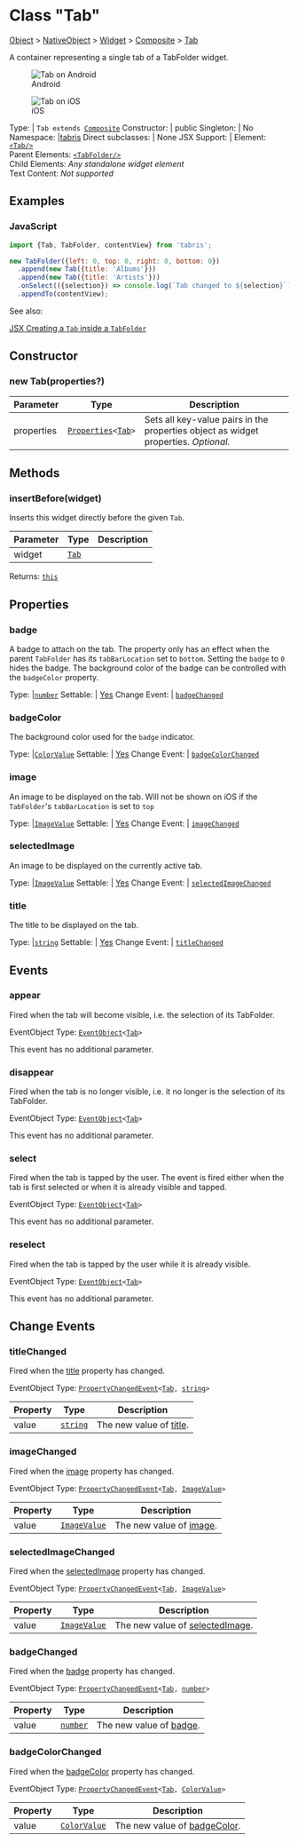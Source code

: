 ---
---
# Class "Tab"

<a href="https://developer.mozilla.org/en-US/docs/Web/JavaScript/Reference/Global_Objects/Object" title="View &quot;Object&quot; on MDN">Object</a> > <a href="NativeObject.html" title="NativeObject Class Reference">NativeObject</a> > <a href="Widget.html" title="Widget Class Reference">Widget</a> > <a href="Composite.html" title="Composite Class Reference">Composite</a> > <a href="#" >Tab</a>

A container representing a single tab of a TabFolder widget.


<div class="tabris-image"><figure><div><img srcset="img/android/Tab.png 2x" src="img/android/Tab.png" alt="Tab on Android"/></div><figcaption>Android</figcaption></figure><figure><div><img srcset="img/ios/Tab.png 2x" src="img/ios/Tab.png" alt="Tab on iOS"/></div><figcaption>iOS</figcaption></figure></div>

Type: | <code style="white-space: nowrap">Tab extends <a href="Composite.html" title="Composite Class Reference">Composite</a></code>
Constructor: | public
Singleton: | No
Namespace: |<a href="../modules.html#startup" >tabris</a>
Direct subclasses: | None
JSX Support: | Element: <code style="white-space: nowrap"><a href="Tab.html" title="Tab Class Reference">&lt;Tab/&gt;</a></code><br/>Parent Elements: <code style="white-space: nowrap"><a href="TabFolder.html" title="TabFolder Class Reference">&lt;TabFolder/&gt;</a></code><br/>Child Elements: *Any standalone widget element*<br/>Text Content: *Not supported*

## Examples
### JavaScript


```js
import {Tab, TabFolder, contentView} from 'tabris';

new TabFolder({left: 0, top: 0, right: 0, bottom: 0})
  .append(new Tab({title: 'Albums'}))
  .append(new Tab({title: 'Artists'}))
  .onSelect(({selection}) => console.log(`Tab changed to ${selection}`))
  .appendTo(contentView);
```


See also:
  
[<span class='language jsx'>JSX</span> Creating a `Tab` inside a `TabFolder`](https://playground.tabris.com/?gitref=v3.2.0&snippet=tabfolder.jsx)

## Constructor

### new Tab(properties?)

Parameter|Type|Description
-|-|-
properties | <code style="white-space: nowrap"><a href="../types.html#propertieswidget" title="Properties&lt;Widget&gt;">Properties</a>&lt;<a href="#" >Tab</a>&gt;</code> | Sets all key-value pairs in the properties object as widget properties. *Optional.*

## Methods

### insertBefore(widget)



Inserts this widget directly before the given `Tab`.


Parameter|Type|Description
-|-|-
widget | <code style="white-space: nowrap"><a href="#" >Tab</a></code> | 


Returns: <code style="white-space: nowrap"><a href="#" title="This object">this</a></code>


## Properties

### badge


A badge to attach on the tab. The property only has an effect when the parent `TabFolder` has its `tabBarLocation` set to `bottom`. Setting the `badge` to `0` hides the badge. The background color of the badge can be controlled with the `badgeColor` property.

Type: |<code style="white-space: nowrap"><a href="https://developer.mozilla.org/en-US/docs/Web/JavaScript/Data_structures#Number_type" title="View &quot;number&quot; on MDN">number</a></code>
Settable: | <a href="../widget-basics.html#widget-properties" >Yes</a>
Change Event: | [`badgeChanged`](#badgechanged)




### badgeColor


The background color used for the `badge` indicator.

Type: |<code style="white-space: nowrap"><a href="../types.html#colorvalue" title="ColorValue Type Reference">ColorValue</a></code>
Settable: | <a href="../widget-basics.html#widget-properties" >Yes</a>
Change Event: | [`badgeColorChanged`](#badgecolorchanged)




### image


An image to be displayed on the tab.  Will not be shown on iOS if the `TabFolder`'s `tabBarLocation` is set to `top`

Type: |<code style="white-space: nowrap"><a href="../types.html#imagevalue" title="ImageValue Type Reference">ImageValue</a></code>
Settable: | <a href="../widget-basics.html#widget-properties" >Yes</a>
Change Event: | [`imageChanged`](#imagechanged)




### selectedImage


An image to be displayed on the currently active tab.

Type: |<code style="white-space: nowrap"><a href="../types.html#imagevalue" title="ImageValue Type Reference">ImageValue</a></code>
Settable: | <a href="../widget-basics.html#widget-properties" >Yes</a>
Change Event: | [`selectedImageChanged`](#selectedimagechanged)




### title


The title to be displayed on the tab.

Type: |<code style="white-space: nowrap"><a href="https://developer.mozilla.org/en-US/docs/Web/JavaScript/Data_structures#String_type" title="View &quot;string&quot; on MDN">string</a></code>
Settable: | <a href="../widget-basics.html#widget-properties" >Yes</a>
Change Event: | [`titleChanged`](#titlechanged)





## Events

### appear

Fired when the tab will become visible, i.e. the selection of its TabFolder.

EventObject Type: <code style="white-space: nowrap"><a href="EventObject.html" title="EventObject Class Reference">EventObject</a>&lt;<a href="#" >Tab</a>&gt;</code>

This event has no additional parameter.
### disappear

Fired when the tab is no longer visible, i.e. it no longer is the selection of its TabFolder.

EventObject Type: <code style="white-space: nowrap"><a href="EventObject.html" title="EventObject Class Reference">EventObject</a>&lt;<a href="#" >Tab</a>&gt;</code>

This event has no additional parameter.
### select

Fired when the tab is tapped by the user. The event is fired either when the tab is first selected or when it is already visible and tapped.

EventObject Type: <code style="white-space: nowrap"><a href="EventObject.html" title="EventObject Class Reference">EventObject</a>&lt;<a href="#" >Tab</a>&gt;</code>

This event has no additional parameter.
### reselect

Fired when the tab is tapped by the user while it is already visible.

EventObject Type: <code style="white-space: nowrap"><a href="EventObject.html" title="EventObject Class Reference">EventObject</a>&lt;<a href="#" >Tab</a>&gt;</code>

This event has no additional parameter.
## Change Events

### titleChanged

Fired when the [title](#title) property has changed.

EventObject Type: <code style="white-space: nowrap"><a href="../types.html#propertychangedeventtargettype-valuetype" title="PropertyChangedEvent&lt;TargetType, ValueType&gt;">PropertyChangedEvent</a>&lt;<a href="#" >Tab</a>, <a href="https://developer.mozilla.org/en-US/docs/Web/JavaScript/Data_structures#String_type" title="View &quot;string&quot; on MDN">string</a>&gt;</code>

Property|Type|Description
-|-|-
value | <code style="white-space: nowrap"><a href="https://developer.mozilla.org/en-US/docs/Web/JavaScript/Data_structures#String_type" title="View &quot;string&quot; on MDN">string</a></code> | The new value of [title](#title).

### imageChanged

Fired when the [image](#image) property has changed.

EventObject Type: <code style="white-space: nowrap"><a href="../types.html#propertychangedeventtargettype-valuetype" title="PropertyChangedEvent&lt;TargetType, ValueType&gt;">PropertyChangedEvent</a>&lt;<a href="#" >Tab</a>, <a href="../types.html#imagevalue" title="ImageValue Type Reference">ImageValue</a>&gt;</code>

Property|Type|Description
-|-|-
value | <code style="white-space: nowrap"><a href="../types.html#imagevalue" title="ImageValue Type Reference">ImageValue</a></code> | The new value of [image](#image).

### selectedImageChanged

Fired when the [selectedImage](#selectedimage) property has changed.

EventObject Type: <code style="white-space: nowrap"><a href="../types.html#propertychangedeventtargettype-valuetype" title="PropertyChangedEvent&lt;TargetType, ValueType&gt;">PropertyChangedEvent</a>&lt;<a href="#" >Tab</a>, <a href="../types.html#imagevalue" title="ImageValue Type Reference">ImageValue</a>&gt;</code>

Property|Type|Description
-|-|-
value | <code style="white-space: nowrap"><a href="../types.html#imagevalue" title="ImageValue Type Reference">ImageValue</a></code> | The new value of [selectedImage](#selectedimage).

### badgeChanged

Fired when the [badge](#badge) property has changed.

EventObject Type: <code style="white-space: nowrap"><a href="../types.html#propertychangedeventtargettype-valuetype" title="PropertyChangedEvent&lt;TargetType, ValueType&gt;">PropertyChangedEvent</a>&lt;<a href="#" >Tab</a>, <a href="https://developer.mozilla.org/en-US/docs/Web/JavaScript/Data_structures#Number_type" title="View &quot;number&quot; on MDN">number</a>&gt;</code>

Property|Type|Description
-|-|-
value | <code style="white-space: nowrap"><a href="https://developer.mozilla.org/en-US/docs/Web/JavaScript/Data_structures#Number_type" title="View &quot;number&quot; on MDN">number</a></code> | The new value of [badge](#badge).

### badgeColorChanged

Fired when the [badgeColor](#badgecolor) property has changed.

EventObject Type: <code style="white-space: nowrap"><a href="../types.html#propertychangedeventtargettype-valuetype" title="PropertyChangedEvent&lt;TargetType, ValueType&gt;">PropertyChangedEvent</a>&lt;<a href="#" >Tab</a>, <a href="../types.html#colorvalue" title="ColorValue Type Reference">ColorValue</a>&gt;</code>

Property|Type|Description
-|-|-
value | <code style="white-space: nowrap"><a href="../types.html#colorvalue" title="ColorValue Type Reference">ColorValue</a></code> | The new value of [badgeColor](#badgecolor).

